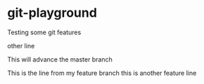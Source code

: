# git-playground
Testing some git features

other line

This will advance the master branch

This is the line from my feature branch
this is another feature line
